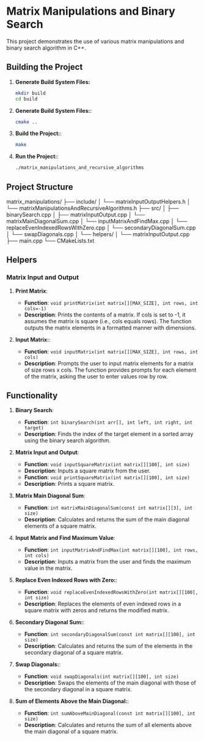 # Matrix Manipulations and Binary Search

This project demonstrates the use of various matrix manipulations and binary search algorithm in C++.

## Building the Project
1. **Generate Build System Files:**
   ```bash
   mkdir build
   cd build
2. **Generate Build System Files:**:
   ```bash
   cmake ..
3. **Build the Project:**:
   ```bash
   make
3. **Run the Project:**:
   ```bash
   ./matrix_manipulations_and_recursive_algorithms 
## Project Structure
matrix_manipulations/
├── include/
│   └── matrixInputOutputHelpers.h
│   └── matrixManipulationsAndRecursiveAlgorithms.h
├── src/
│   ├── binarySearch.cpp
│   ├── matrixInputOutput.cpp
│   └── matrixMainDiagonalSum.cpp
│   └── inputMatrixAndFindMax.cpp
│   └── replaceEvenIndexedRowsWithZero.cpp
│   └── secondaryDiagonalSum.cpp
│   └── swapDiagonals.cpp
│   └── helpers/
│       └── matrixInputOutput.cpp
├── main.cpp
└── CMakeLists.txt

## Helpers
### Matrix Input and Output
1. **Print Matrix**:
   - **Function**: `void printMatrix(int matrix[][MAX_SIZE], int rows, int cols=-1)`
   - **Description**: Prints the contents of a matrix. If cols is set to -1, it assumes the matrix is square (i.e., cols equals rows). The function outputs the matrix elements in a formatted manner with dimensions.

2. **Input Matrix:**:
   - **Function**: `void inputMatrix(int matrix[][MAX_SIZE], int rows, int cols)`
   - **Description**: Prompts the user to input matrix elements for a matrix of size rows x cols. The function provides prompts for each element of the matrix, asking the user to enter values row by row.

## Functionality
1. **Binary Search**:
   - **Function**: `int binarySearch(int arr[], int left, int right, int target)`
   - **Description**: Finds the index of the target element in a sorted array using the binary search algorithm.

2. **Matrix Input and Output**:
   - **Function**: `void inputSquareMatrix(int matrix[][100], int size)`
   - **Description**: Inputs a square matrix from the user.
   - **Function**: `void printSquareMatrix(int matrix[][100], int size)`
   - **Description**: Prints a square matrix.

3. **Matrix Main Diagonal Sum**:
   - **Function**: `int matrixMainDiagonalSum(const int matrix[][3], int size)`
   - **Description**: Calculates and returns the sum of the main diagonal elements of a square matrix.

4. **Input Matrix and Find Maximum Value**:
   - **Function**: `int inputMatrixAndFindMax(int matrix[][100], int rows, int cols)`
   - **Description**: Inputs a matrix from the user and finds the maximum value in the matrix.

5. **Replace Even Indexed Rows with Zero:**:
   - **Function**: `void replaceEvenIndexedRowsWithZero(int matrix[][100], int size)`
   - **Description**: Replaces the elements of even indexed rows in a square matrix with zeros and returns the modified matrix.

6. **Secondary Diagonal Sum:**:
   - **Function**: `int secondaryDiagonalSum(const int matrix[][100], int size)`
   - **Description**: Calculates and returns the sum of the elements in the secondary diagonal of a square matrix.

7. **Swap Diagonals:**:
   - **Function**: `void swapDiagonals(int matrix[][100], int size)`
   - **Description**: Swaps the elements of the main diagonal with those of the secondary diagonal in a square matrix.

7. **Sum of Elements Above the Main Diagonal:**:
   - **Function**: `int sumAboveMainDiagonal(const int matrix[][100], int size)`
   - **Description**: Calculates and returns the sum of all elements above the main diagonal of a square matrix.